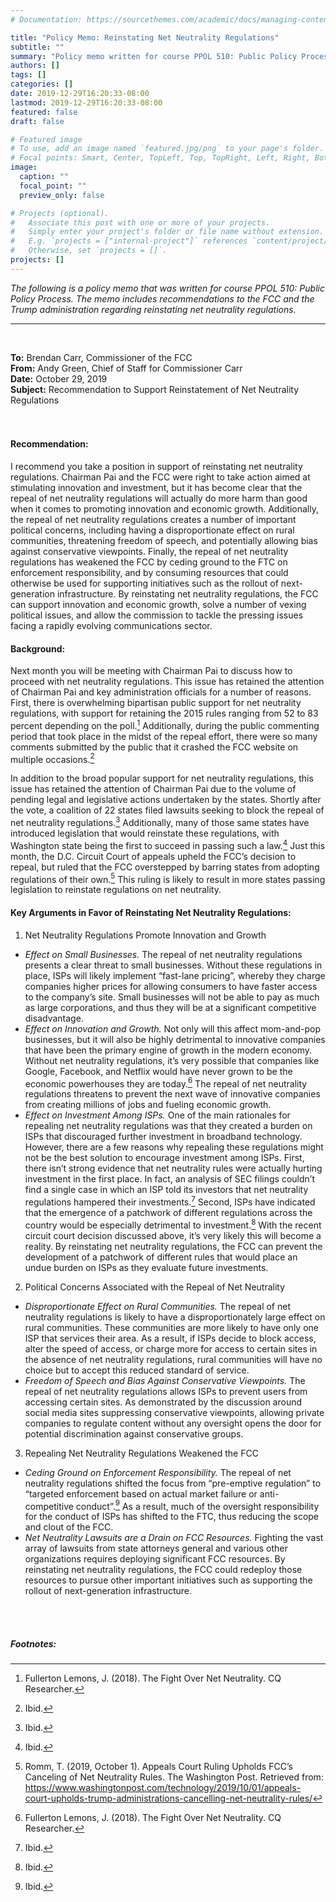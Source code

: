 ```yaml
---
# Documentation: https://sourcethemes.com/academic/docs/managing-content/

title: "Policy Memo: Reinstating Net Neutrality Regulations"
subtitle: ""
summary: "Policy memo written for course PPOL 510: Public Policy Process. The memo includes recommendations to the FCC and the Trump administration regarding reinstating net neutrality regulations."
authors: []
tags: []
categories: []
date: 2019-12-29T16:20:33-08:00
lastmod: 2019-12-29T16:20:33-08:00
featured: false
draft: false

# Featured image
# To use, add an image named `featured.jpg/png` to your page's folder.
# Focal points: Smart, Center, TopLeft, Top, TopRight, Left, Right, BottomLeft, Bottom, BottomRight.
image:
  caption: ""
  focal_point: ""
  preview_only: false

# Projects (optional).
#   Associate this post with one or more of your projects.
#   Simply enter your project's folder or file name without extension.
#   E.g. `projects = ["internal-project"]` references `content/project/deep-learning/index.md`.
#   Otherwise, set `projects = []`.
projects: []
---
```

*The following is a policy memo that was written for course PPOL 510: Public Policy Process. The memo includes recommendations to the FCC and the Trump administration regarding reinstating net neutrality regulations.*
***
<br/>
   
**To:** Brendan Carr, Commissioner of the FCC   
**From:** Andy Green, Chief of Staff for Commissioner Carr   
**Date:** October 29, 2019   
**Subject:** Recommendation to Support Reinstatement of Net Neutrality Regulations   
<br/>
<br/>
   
#### Recommendation: 

I recommend you take a position in support of reinstating net neutrality regulations. Chairman Pai and the FCC were right to take action aimed at stimulating innovation and investment, but it has become clear that the repeal of net neutrality regulations will actually do more harm than good when it comes to promoting innovation and economic growth.  Additionally, the repeal of net neutrality regulations creates a number of important political concerns, including having a disproportionate effect on rural communities,  threatening freedom of speech, and potentially allowing bias against conservative viewpoints.   Finally, the repeal of net neutrality regulations has weakened the FCC by ceding ground to the FTC on enforcement responsibility, and by consuming resources that could otherwise be used for supporting initiatives such as the rollout of next-generation infrastructure.  By reinstating net neutrality regulations, the FCC can support innovation and economic growth, solve a number of vexing political issues, and allow the commission to tackle the pressing issues facing a rapidly evolving communications sector.
   
   
#### Background:

Next month you will be meeting with Chairman Pai to discuss how to proceed with net neutrality regulations. This issue has retained the attention of Chairman Pai and key administration officials for a number of reasons. First, there is overwhelming bipartisan public support for net neutrality regulations, with support for retaining the 2015 rules ranging from 52 to 83 percent depending on the poll.[^1]  Additionally, during the public commenting period that took place in the midst of the repeal effort, there were so many comments submitted by the public that it crashed the FCC website on multiple occasions.[^2]

In addition to the broad popular support for net neutrality regulations, this issue has retained the attention of Chairman Pai due to the volume of pending legal and legislative actions undertaken by the states. Shortly after the vote, a coalition of 22 states filed lawsuits seeking to block the repeal of net neutrality regulations.[^3]  Additionally, many of those same states have introduced legislation that would reinstate these regulations, with Washington state being the first to succeed in passing such a law.[^4]  Just this month, the D.C. Circuit Court of appeals upheld the FCC’s decision to repeal, but ruled that the FCC overstepped by barring states from adopting regulations of their own.[^5]  This ruling is likely to result in more states passing legislation to reinstate regulations on net neutrality.
   
   
#### Key Arguments in Favor of Reinstating Net Neutrality Regulations:
   
1.	Net Neutrality Regulations Promote Innovation and Growth
- *Effect on Small Businesses.* The repeal of net neutrality regulations presents a clear threat to small businesses. Without these regulations in place, ISPs will likely implement “fast-lane pricing”, whereby they charge companies higher prices for allowing consumers to have faster access to the company’s site.  Small businesses will not be able to pay as much as large corporations, and thus they will be at a significant competitive disadvantage. 
- *Effect on Innovation and Growth.* Not only will this affect mom-and-pop businesses, but it will also be highly detrimental to innovative companies that have been the primary engine of growth in the modern economy. Without net neutrality regulations, it’s very possible that companies like Google, Facebook, and Netflix would have never grown to be the economic powerhouses they are today.[^6]  The repeal of net neutrality regulations threatens to prevent the next wave of innovative companies from creating millions of jobs and fueling economic growth.
- *Effect on Investment Among ISPs.* One of the main rationales for repealing net neutrality regulations was that they created a burden on ISPs that discouraged further investment in broadband technology.  However, there are a few reasons why repealing these regulations might not be the best solution to encourage investment among ISPs. First, there isn’t strong evidence that net neutrality rules were actually hurting investment in the first place. In fact, an analysis of SEC filings couldn’t find a single case in which an ISP told its investors that net neutrality regulations hampered their investments.[^7]  Second, ISPs have indicated that the emergence of a patchwork of different regulations across the country would be especially detrimental to investment.[^8]  With the recent circuit court decision discussed above, it’s very likely this will become a reality. By reinstating net neutrality regulations, the FCC can prevent the development of a patchwork of different rules that would place an undue burden on ISPs as they evaluate future investments. 

2.	Political Concerns Associated with the Repeal of Net Neutrality 
- *Disproportionate Effect on Rural Communities.* The repeal of net neutrality regulations is likely to have a disproportionately large effect on rural communities. These communities are more likely to have only one ISP that services their area. As a result, if ISPs decide to block access, alter the speed of access, or charge more for access to certain sites in the absence of net neutrality regulations, rural communities will have no choice but to accept this reduced standard of service.
- *Freedom of Speech and Bias Against Conservative Viewpoints.* The repeal of net neutrality regulations allows ISPs to prevent users from accessing certain sites.  As demonstrated by the discussion around social media sites suppressing conservative viewpoints, allowing private companies to regulate content without any oversight opens the door for potential discrimination against conservative groups.

3.	Repealing Net Neutrality Regulations Weakened the FCC
- *Ceding Ground on Enforcement Responsibility.* The repeal of net neutrality regulations shifted the focus from “pre-emptive regulation” to “targeted enforcement based on actual market failure or anti-competitive conduct”.[^9]  As a result, much of the oversight responsibility for the conduct of ISPs has shifted to the FTC, thus reducing the scope and clout of the FCC. 
- *Net Neutrality Lawsuits are a Drain on FCC Resources.* Fighting the vast array of lawsuits from state attorneys general and various other organizations requires deploying significant FCC resources. By reinstating net neutrality regulations, the FCC could redeploy those resources to pursue other important initiatives such as supporting the rollout of next-generation infrastructure.


<br/>
<br/>
   
##### Footnotes:
    
[^1]: Fullerton Lemons, J. (2018). The Fight Over Net Neutrality. CQ Researcher.
[^2]: Ibid.
[^3]: Ibid.
[^4]: Ibid.
[^5]: Romm, T. (2019, October 1). Appeals Court Ruling Upholds FCC’s Canceling of Net Neutrality Rules. The Washington Post. Retrieved from: https://www.washingtonpost.com/technology/2019/10/01/appeals-court-upholds-trump-administrations-cancelling-net-neutrality-rules/
[^6]: Fullerton Lemons, J. (2018). The Fight Over Net Neutrality. CQ Researcher.
[^7]: Ibid.
[^8]: Ibid.
[^9]: Ibid.

